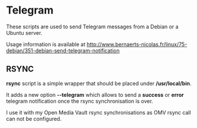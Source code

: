 Telegram
=======

These scripts are used to send Telegram messages from a Debian or a Ubuntu server.

Usage information is available at http://www.bernaerts-nicolas.fr/linux/75-debian/351-debian-send-telegram-notification

RSYNC
-----
**rsync** script is a simple wrapper that should be placed under **/usr/local/bin**.

It adds a new option **--telegram** which allows to send a **success** or **error** telegram notification once the rsync synchronisation is over.

I use it with my Open Media Vault rsync synchronisations as OMV rsync call can not be configured.

